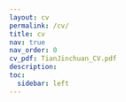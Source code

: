```yaml
---
layout: cv
permalink: /cv/
title: cv
nav: true
nav_order: 0
cv_pdf: TianJinchuan_CV.pdf
description: 
toc:
  sidebar: left
---
```

